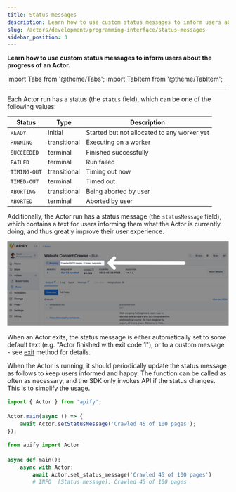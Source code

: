 ```yaml
---
title: Status messages
description: Learn how to use custom status messages to inform users about the progress of an Actor.
slug: /actors/development/programming-interface/status-messages
sidebar_position: 3
---
```


**Learn how to use custom status messages to inform users about the progress of an Actor.**

import Tabs from '@theme/Tabs';
import TabItem from '@theme/TabItem';

---

Each Actor run has a status (the `status` field), which can be one of the following values:

|Status|Type|Description|
|--- |--- |--- |
|`READY`|initial|Started but not allocated to any worker yet|
|`RUNNING`|transitional|Executing on a worker|
|`SUCCEEDED`|terminal|Finished successfully|
|`FAILED`|terminal|Run failed|
|`TIMING-OUT`|transitional|Timing out now|
|`TIMED-OUT`|terminal|Timed out|
|`ABORTING`|transitional|Being aborted by user|
|`ABORTED`|terminal|Aborted by user|

Additionally, the Actor run has a status message (the `statusMessage` field), which contains a text for users informing them what the Actor is currently doing, and thus greatly improve their user experience.

![Status message](./images/status-message.png)

When an Actor exits, the status message is either automatically set to some default text (e.g. "Actor finished with exit code 1"), or to a custom message - see [exit](./basic_commands.md#exit-actor) method for details.

When the Actor is running, it should periodically update the status message as follows to keep users informed and happy. The function can be called as often as necessary, and the SDK only invokes API if the status changes. This is to simplify the usage.

<Tabs groupId="main">
<TabItem value="JavaScript" label="JavaScript">

```js
import { Actor } from 'apify';

Actor.main(async () => {
    await Actor.setStatusMessage('Crawled 45 of 100 pages');
});
```

</TabItem>
<TabItem value="Python" label="Python">

```python
from apify import Actor

async def main():
    async with Actor:
        await Actor.set_status_message('Crawled 45 of 100 pages')
        # INFO  [Status message]: Crawled 45 of 100 pages
```

</TabItem>
</Tabs>
